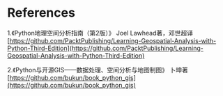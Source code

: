# References
1.《Python地理空间分析指南（第2版）》 Joel Lawhead著，邓世超译
[https://github.com/PacktPublishing/Learning-Geospatial-Analysis-with-Python-Third-Edition](https://github.com/PacktPublishing/Learning-Geospatial-Analysis-with-Python-Third-Edition)

2.《Python与开源GIS——数据处理、空间分析与地图制图》 卜坤著
[https://github.com/bukun/book_python_gis](https://github.com/bukun/book_python_gis)
